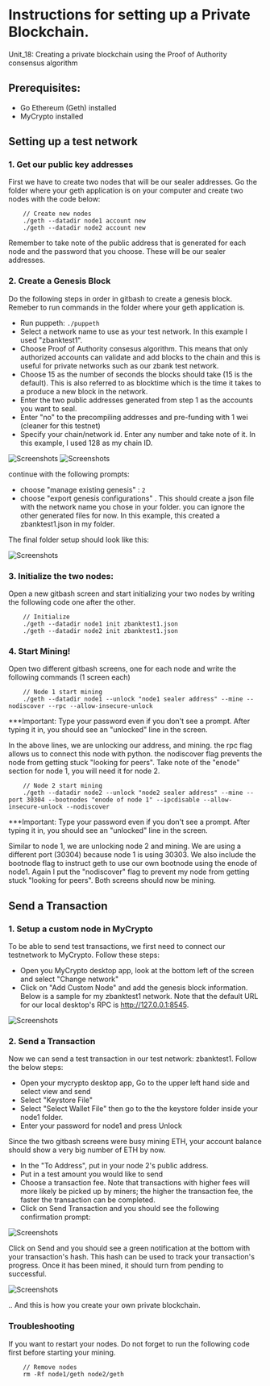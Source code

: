 # Instructions for setting up a Private Blockchain.
Unit_18: Creating a private blockchain using the Proof of Authority consensus algorithm

## Prerequisites:
- Go Ethereum (Geth) installed
- MyCrypto installed


## Setting up a test network

### 1. Get our public key addresses

 First we have to create two nodes that will be our sealer addresses. Go the folder where your geth application is on your computer and create two nodes with the code below:

```
    // Create new nodes
    ./geth --datadir node1 account new
    ./geth --datadir node2 account new
```

Remember to take note of the public address that is generated for each node and the password that you choose. These will be our sealer addresses.

### 2. Create a Genesis Block

Do the following steps in order in gitbash to create a genesis block. Remeber to run commands in the folder where your geth application is. 

- Run puppeth: `./puppeth`
- Select a network name to use as your test network. In this example I used "zbanktest1".
- Choose Proof of Authority consesus algorithm. This means that only authorized accounts can validate and add blocks to the chain and this is useful for private networks such as our zbank test network.
- Choose 15 as the number of seconds the blocks should take (15 is the default). This is also referred to as blocktime which is the time it takes to a produce a new block in the network.
- Enter the two public addresses generated from step 1 as the accounts you want to seal.
- Enter "no" to the precompiling addresses and pre-funding with 1 wei (cleaner for this testnet)
- Specify your chain/network id. Enter any number and take note of it. In this example, I used 128 as my chain ID.

![Screenshots](Screenshots/gitbash1.png)
![Screenshots](Screenshots/gitbash2.png)

continue with the following prompts:

- choose "manage existing genesis" : `2`
- choose "export genesis configurations" . This should create a json file with the network name you chose in your folder. you can ignore the other generated files for now. In this example, this created a zbanktest1.json in my folder. 

The final folder setup should look like this:

![Screenshots](Screenshots/folder.png)

### 3. Initialize the two nodes:

Open a new gitbash screen and start initializing your two nodes by writing the following code one after the other.

```   
    // Initialize
    ./geth --datadir node1 init zbanktest1.json
    ./geth --datadir node2 init zbanktest1.json
```

### 4. Start Mining! 

Open two different gitbash screens, one for each node and write the following commands (1 screen each)

```
    // Node 1 start mining
    ./geth --datadir node1 --unlock "node1 sealer address" --mine --nodiscover --rpc --allow-insecure-unlock
```
***Important: Type your password even if you don't see a prompt. After typing it in, you should see an "unlocked" line in the screen. 

In the above lines, we are unlocking our address, and mining. the rpc flag allows us to connect this node with python. the nodiscover flag prevents the node from getting stuck "looking for peers". Take note of the "enode" section for node 1, you will need it for node 2. 

```
    // Node 2 start mining
    ./geth --datadir node2 --unlock "node2 sealer address" --mine --port 30304 --bootnodes "enode of node 1" --ipcdisable --allow-insecure-unlock --nodiscover
```
***Important: Type your password even if you don't see a prompt. After typing it in, you should see an "unlocked" line in the screen.

Similar to node 1, we are unlocking node 2 and mining. We are using a different port (30304) because node 1 is using 30303. We also include the bootnode flag to instruct geth to use our own bootnode using the enode of node1. Again I put the "nodiscover" flag to prevent my node from getting stuck "looking for peers". Both screens should now be mining. 


## Send a Transaction

### 1. Setup a custom node in MyCrypto

To be able to send test transactions, we first need to connect our testnetwork to MyCrypto. Follow these steps:

- Open you MyCrypto desktop app, look at the bottom left of the screen and select "Change network"
- Click on "Add Custom Node" and add the genesis block information. Below is a sample for my zbanktest1 network. Note that the default URL for our local desktop's RPC is http://127.0.0.1:8545. 

![Screenshots](Screenshots/Custom.png)

### 2. Send a Transaction

Now we can send a test transaction in our test network: zbanktest1. Follow the below steps:

- Open your mycrypto desktop app, Go to the upper left hand side and select view and send
- Select "Keystore File"
- Select "Select Wallet File" then go to the the keystore folder inside your node1 folder.
- Enter your password for node1 and press Unlock

Since the two gitbash screens were busy mining ETH, your account balance should show a very big number of ETH by now. 

- In the "To Address", put in your node 2's public address.
- Put in a test amount you would like to send
- Choose a transaction fee. Note that transactions with higher fees will more likely be picked up by miners; the higher the transaction fee, the faster the transaction can be completed. 
- Click on Send Transaction and you should see the following confirmation prompt:

![Screenshots](Screenshots/confirm.png)

Click on Send and you should see a green notification at the bottom with your transaction's hash. This hash can be used to track your transaction's progress. Once it has been mined, it should turn from pending to successful.

![Screenshots](Screenshots/success.png)


.. And this is how you create your own private blockchain.

### Troubleshooting

 If you want to restart your nodes. Do not forget to run the following code first before starting your mining. 

```
    // Remove nodes
    rm -Rf node1/geth node2/geth
```